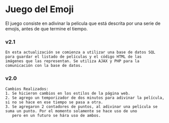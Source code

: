 # Juego del Emoji 

El juego consiste en adivinar la pelicula que está descrita por una serie de emojis, antes de que termine el tiempo.

### v2.1
```
En esta actualización se comienza a utilizar una base de datos SQL para guardar el listado de películas y el código HTML de las 
imágenes que las representan. Se utiliza AJAX y PHP para la comunicación con la base de datos.
```

### v2.0
```
Cambios Realizados:
1. Se hicieron cambios en los estilos de la página web. 
2. Se agrego un temporizador de dos minutos para adivinar la película, si no se hace en ese tiempo se pasa a otra.
3. Se agregaron 2 contadores de puntos, al adivinar una película se suma un punto. Por el momento solamente se hace uso de uno 
   pero en un futuro se hára uso de ambos.
```
